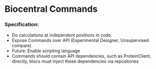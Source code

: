 # Biocentral Commands

### Specification:
* Do calculations at independent positions in code.
* Expose Commands over API (Experimental Designer, Unsupervised compare)
* Future: Enable scripting language
* Commands should contain API dependencies, such as ProteinClient, directly, blocs must inject these dependencies
via repositories